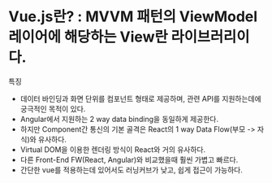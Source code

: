 # Vue.js란? : MVVM 패턴의 ViewModel 레이어에 해당하는 View란 라이브러리이다.

특징
- 데이터 바인딩과 화면 단위를 컴포넌트 형태로 제공하며, 관련 API를 지원하는데에 궁극적인 목적이 있다.
- Angular에서 지원하는 2 way data binding을 동일하게 제공한다.
- 하지만 Component간 통신의 기본 골격은 React의 1 way Data Flow(부모 -> 자식)와 유사하다.
- Virtual DOM을 이용한 렌더링 방식이 React와 거의 유사하다.
- 다른 Front-End FW(React, Angular)와 비교했을때 훨씬 가볍고 빠르다.
- 간단한 vue를 적용하는데 있어서도 러닝커브가 낮고, 쉽게 접근이 가능하다.
